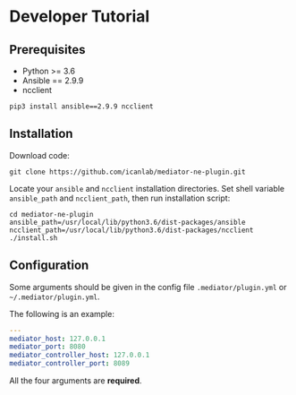 # Developer Tutorial

## Prerequisites

- Python >= 3.6
- Ansible == 2.9.9
- ncclient

```
pip3 install ansible==2.9.9 ncclient
```

## Installation

Download code:

```
git clone https://github.com/icanlab/mediator-ne-plugin.git
```

Locate your `ansible` and `ncclient` installation directories. Set shell variable `ansible_path` and `ncclient_path`, then run installation script:

```
cd mediator-ne-plugin
ansible_path=/usr/local/lib/python3.6/dist-packages/ansible
ncclient_path=/usr/local/lib/python3.6/dist-packages/ncclient
./install.sh
```

## Configuration

Some arguments should be given in the config file `.mediator/plugin.yml` or `~/.mediator/plugin.yml`.

The following is an example:

```yaml
---
mediator_host: 127.0.0.1
mediator_port: 8080
mediator_controller_host: 127.0.0.1
mediator_controller_port: 8089
```

All the four arguments are **required**.
